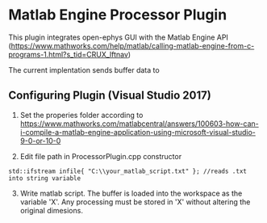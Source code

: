 # Matlab Engine Processor Plugin
This plugin integrates open-ephys GUI with the Matlab Engine API (https://www.mathworks.com/help/matlab/calling-matlab-engine-from-c-programs-1.html?s_tid=CRUX_lftnav) 

The current implentation sends buffer data to 

## Configuring Plugin (Visual Studio 2017)
1) Set the properies folder according to https://www.mathworks.com/matlabcentral/answers/100603-how-can-i-compile-a-matlab-engine-application-using-microsoft-visual-studio-9-0-or-10-0

2) Edit file path in ProcessorPlugin.cpp constructor 
```
std::ifstream infile{ "C:\\your_matlab_script.txt" }; //reads .txt into string variable
````
3) Write matlab script. The buffer is loaded into the workspace as the variable 'X'. Any processing must be stored in 'X' without altering the original dimesions. 

